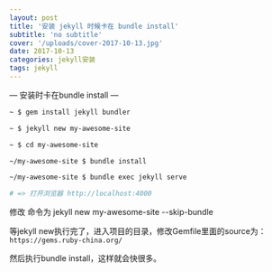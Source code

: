 ```yaml
---
layout: post
title: '安装 jekyll 时候卡在 bundle install'
subtitle: 'no subtitle'
cover: '/uploads/cover-2017-10-13.jpg'
date: 2017-10-13
categories: jekyll安装
tags: jekyll
---
```


— 安装时卡在bundle install —

```sh
~ $ gem install jekyll bundler

~ $ jekyll new my-awesome-site

~ $ cd my-awesome-site

~/my-awesome-site $ bundle install

~/my-awesome-site $ bundle exec jekyll serve

# => 打开浏览器 http://localhost:4000

```

修改 命令为 jekyll new my-awesome-site -\-skip-bundle

等jekyll new执行完了，进入项目的目录，修改Gemfile里面的source为：` https://gems.ruby-china.org/`

然后执行bundle install，这样就会快很多。

